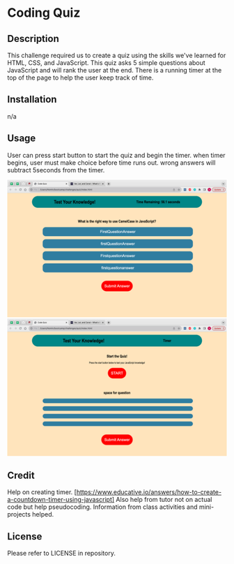 # Coding Quiz

## Description
This challenge required us to create a quiz using the skills we've learned for HTML, CSS, and JavaScript. This quiz asks 5 simple questions about JavaScript and will rank the user at the end. There is a running timer at the top of the page to help the user keep track of time. 

## Installation
n/a

## Usage
User can press start button to start the quiz and begin the timer. when timer begins, user must make choice before time runs out. wrong answers will subtract 5seconds from the timer.

![first page of quiz](./assets/page1.png)
![second page of quiz](./assets/page2.png)

## Credit
Help on creating timer. [https://www.educative.io/answers/how-to-create-a-countdown-timer-using-javascript]
Also help from tutor not on actual code but help pseudocoding. 
Information from class activities and mini-projects helped. 

## License
Please refer to LICENSE in repository. 
